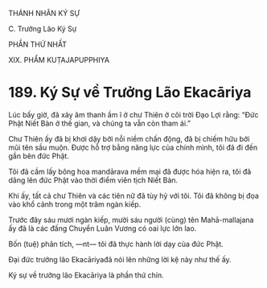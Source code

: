 THÁNH NHÂN KÝ SỰ

C. Trưởng Lão Ký Sự

PHẦN THỨ NHẤT

XIX. PHẨM KUṬAJAPUPPHIYA

# 189. Ký Sự về Trưởng Lão Ekacāriya

Lúc bấy giờ, đã xảy âm thanh ầm ĩ ở chư Thiên ở cõi trời Đạo Lợi rằng: “Đức Phật Niết Bàn ở thế gian, và chúng ta vẫn còn tham ái.”

Chư Thiên ấy đã bị khơi dậy bởi nỗi niềm chấn động, đã bị chiếm hữu bởi mũi tên sầu muộn. Được hỗ trợ bằng năng lực của chính mình, tôi đã đi đến gần bên đức Phật.

Tôi đã cầm lấy bông hoa mandārava mềm mại đã được hóa hiện ra, tôi đã dâng lên đức Phật vào thời điểm viên tịch Niết Bàn.

Khi ấy, tất cả chư Thiên và các tiên nữ đã tùy hỷ với tôi. Tôi đã không bị đọa vào khổ cảnh trong một trăm ngàn kiếp.

Trước đây sáu mươi ngàn kiếp, mười sáu người (cùng) tên Mahā-mallajana ấy đã là các đấng Chuyển Luân Vương có oai lực lớn lao.

Bốn (tuệ) phân tích, ―nt― tôi đã thực hành lời dạy của đức Phật.

Đại đức trưởng lão Ekacāriyađã nói lên những lời kệ này như thế ấy.

Ký sự về trưởng lão Ekacāriya là phần thứ chín.
